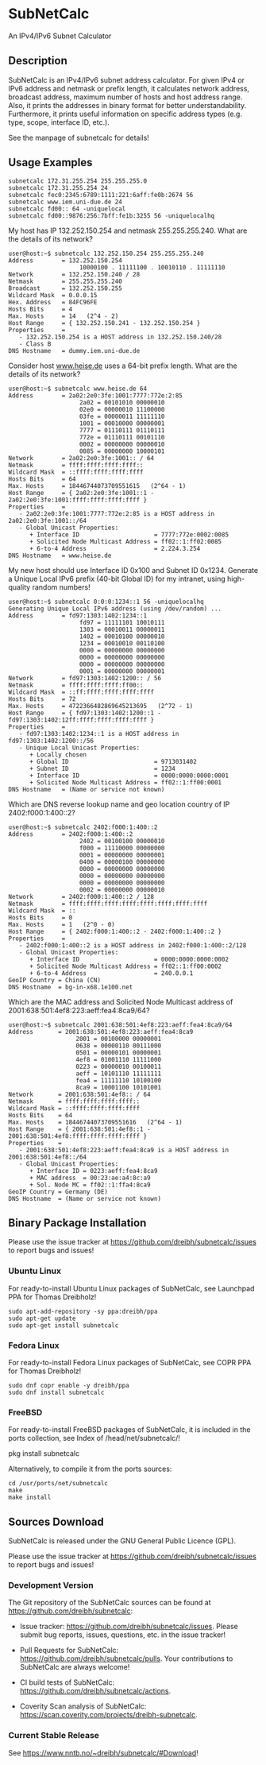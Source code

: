 # SubNetCalc
An IPv4/IPv6 Subnet Calculator

## Description

SubNetCalc is an IPv4/IPv6 subnet address calculator. For given IPv4 or IPv6
address and netmask or prefix length, it calculates network address, broadcast
address, maximum number of hosts and host address range. Also, it prints the
addresses in binary format for better understandability. Furthermore, it prints
useful information on specific address types (e.g. type, scope, interface ID,
etc.).

See the manpage of subnetcalc for details!

## Usage Examples

```
subnetcalc 172.31.255.254 255.255.255.0
subnetcalc 172.31.255.254 24
subnetcalc fec0:2345:6789:1111:221:6aff:fe0b:2674 56
subnetcalc www.iem.uni-due.de 24
subnetcalc fd00:: 64 -uniquelocal
subnetcalc fd00::9876:256:7bff:fe1b:3255 56 -uniquelocalhq
```

My host has IP 132.252.150.254 and netmask 255.255.255.240. What are the details of its network?

```
user@host:~$ subnetcalc 132.252.150.254 255.255.255.240
Address        = 132.252.150.254
                    10000100 . 11111100 . 10010110 . 11111110
Network        = 132.252.150.240 / 28
Netmask        = 255.255.255.240
Broadcast      = 132.252.150.255
Wildcard Mask  = 0.0.0.15
Hex. Address   = 84FC96FE
Hosts Bits     = 4
Max. Hosts     = 14   (2^4 - 2)
Host Range     = { 132.252.150.241 - 132.252.150.254 }
Properties     =
   - 132.252.150.254 is a HOST address in 132.252.150.240/28
   - Class B
DNS Hostname   = dummy.iem.uni-due.de
```

Consider host www.heise.de uses a 64-bit prefix length. What are the details of its network?

```
user@host:~$ subnetcalc www.heise.de 64
Address        = 2a02:2e0:3fe:1001:7777:772e:2:85
                    2a02 = 00101010 00000010
                    02e0 = 00000010 11100000
                    03fe = 00000011 11111110
                    1001 = 00010000 00000001
                    7777 = 01110111 01110111
                    772e = 01110111 00101110
                    0002 = 00000000 00000010
                    0085 = 00000000 10000101
Network        = 2a02:2e0:3fe:1001:: / 64
Netmask        = ffff:ffff:ffff:ffff::
Wildcard Mask  = ::ffff:ffff:ffff:ffff
Hosts Bits     = 64
Max. Hosts     = 18446744073709551615   (2^64 - 1)
Host Range     = { 2a02:2e0:3fe:1001::1 - 2a02:2e0:3fe:1001:ffff:ffff:ffff:ffff }
Properties     =
   - 2a02:2e0:3fe:1001:7777:772e:2:85 is a HOST address in 2a02:2e0:3fe:1001::/64
   - Global Unicast Properties:
      + Interface ID                     = 7777:772e:0002:0085
      + Solicited Node Multicast Address = ff02::1:ff02:0085
      + 6-to-4 Address                   = 2.224.3.254
DNS Hostname   = www.heise.de
```

My new host should use Interface ID 0x100 and Subnet ID 0x1234. Generate a Unique Local IPv6 prefix (40-bit Global ID) for my intranet, using high-quality random numbers!

```
user@host:~$ subnetcalc 0:0:0:1234::1 56 -uniquelocalhq
Generating Unique Local IPv6 address (using /dev/random) ...
Address        = fd97:1303:1402:1234::1
                    fd97 = 11111101 10010111
                    1303 = 00010011 00000011
                    1402 = 00010100 00000010
                    1234 = 00010010 00110100
                    0000 = 00000000 00000000
                    0000 = 00000000 00000000
                    0000 = 00000000 00000000
                    0001 = 00000000 00000001
Network        = fd97:1303:1402:1200:: / 56
Netmask        = ffff:ffff:ffff:ff00::
Wildcard Mask  = ::ff:ffff:ffff:ffff:ffff
Hosts Bits     = 72
Max. Hosts     = 4722366482869645213695   (2^72 - 1)
Host Range     = { fd97:1303:1402:1200::1 - fd97:1303:1402:12ff:ffff:ffff:ffff:ffff }
Properties     =
   - fd97:1303:1402:1234::1 is a HOST address in fd97:1303:1402:1200::/56
   - Unique Local Unicast Properties:
      + Locally chosen
      + Global ID                        = 9713031402
      + Subnet ID                        = 1234
      + Interface ID                     = 0000:0000:0000:0001
      + Solicited Node Multicast Address = ff02::1:ff00:0001
DNS Hostname   = (Name or service not known)
```

Which are DNS reverse lookup name and geo location country of IP 2402:f000:1:400::2?

```
user@host:~$ subnetcalc 2402:f000:1:400::2
Address        = 2402:f000:1:400::2
                    2402 = 00100100 00000010
                    f000 = 11110000 00000000
                    0001 = 00000000 00000001
                    0400 = 00000100 00000000
                    0000 = 00000000 00000000
                    0000 = 00000000 00000000
                    0000 = 00000000 00000000
                    0002 = 00000000 00000010
Network        = 2402:f000:1:400::2 / 128
Netmask        = ffff:ffff:ffff:ffff:ffff:ffff:ffff:ffff
Wildcard Mask  = ::
Hosts Bits     = 0
Max. Hosts     = 1   (2^0 - 0)
Host Range     = { 2402:f000:1:400::2 - 2402:f000:1:400::2 }
Properties     =
   - 2402:f000:1:400::2 is a HOST address in 2402:f000:1:400::2/128
   - Global Unicast Properties:
      + Interface ID                     = 0000:0000:0000:0002
      + Solicited Node Multicast Address = ff02::1:ff00:0002
      + 6-to-4 Address                   = 240.0.0.1
GeoIP Country = China (CN)
DNS Hostname  = bg-in-x68.1e100.net
```

Which are the MAC address and Solicited Node Multicast address of 2001:638:501:4ef8:223:aeff:fea4:8ca9/64?

```
user@host:~$ subnetcalc 2001:638:501:4ef8:223:aeff:fea4:8ca9/64
Address       = 2001:638:501:4ef8:223:aeff:fea4:8ca9
                   2001 = 00100000 00000001
                   0638 = 00000110 00111000
                   0501 = 00000101 00000001
                   4ef8 = 01001110 11111000
                   0223 = 00000010 00100011
                   aeff = 10101110 11111111
                   fea4 = 11111110 10100100
                   8ca9 = 10001100 10101001
Network       = 2001:638:501:4ef8:: / 64
Netmask       = ffff:ffff:ffff:ffff::
Wildcard Mask = ::ffff:ffff:ffff:ffff
Hosts Bits    = 64
Max. Hosts    = 18446744073709551616   (2^64 - 1)
Host Range    = { 2001:638:501:4ef8::1 - 2001:638:501:4ef8:ffff:ffff:ffff:ffff }
Properties    =
   - 2001:638:501:4ef8:223:aeff:fea4:8ca9 is a HOST address in 2001:638:501:4ef8::/64
   - Global Unicast Properties:
      + Interface ID = 0223:aeff:fea4:8ca9
      + MAC address  = 00:23:ae:a4:8c:a9
      + Sol. Node MC = ff02::1:ffa4:8ca9
GeoIP Country = Germany (DE)
DNS Hostname  = (Name or service not known)
```

## Binary Package Installation

Please use the issue tracker at https://github.com/dreibh/subnetcalc/issues to report bugs and issues!

### Ubuntu Linux

For ready-to-install Ubuntu Linux packages of SubNetCalc, see Launchpad PPA for Thomas Dreibholz!

```
sudo apt-add-repository -sy ppa:dreibh/ppa
sudo apt-get update
sudo apt-get install subnetcalc
```

### Fedora Linux

For ready-to-install Fedora Linux packages of SubNetCalc, see COPR PPA for Thomas Dreibholz!

```
sudo dnf copr enable -y dreibh/ppa
sudo dnf install subnetcalc
```

### FreeBSD

For ready-to-install FreeBSD packages of SubNetCalc, it is included in the ports collection, see Index of /head/net/subnetcalc/!

   pkg install subnetcalc

Alternatively, to compile it from the ports sources:

```
cd /usr/ports/net/subnetcalc
make
make install
```

## Sources Download

SubNetCalc is released under the GNU General Public Licence (GPL).

Please use the issue tracker at https://github.com/dreibh/subnetcalc/issues to report bugs and issues!

### Development Version

The Git repository of the SubNetCalc sources can be found at https://github.com/dreibh/subnetcalc:

- Issue tracker: https://github.com/dreibh/subnetcalc/issues.
  Please submit bug reports, issues, questions, etc. in the issue tracker!

- Pull Requests for SubNetCalc: https://github.com/dreibh/subnetcalc/pulls.
  Your contributions to SubNetCalc are always welcome!

- CI build tests of SubNetCalc: https://github.com/dreibh/subnetcalc/actions.

- Coverity Scan analysis of SubNetCalc: https://scan.coverity.com/projects/dreibh-subnetcalc.

### Current Stable Release

See https://www.nntb.no/~dreibh/subnetcalc/#Download!
